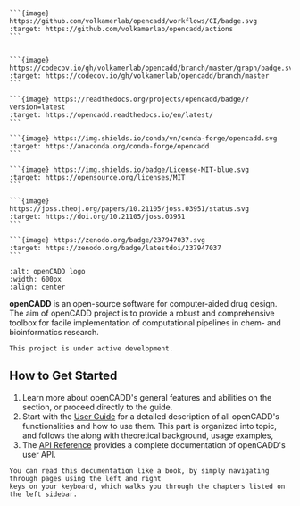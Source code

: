 
````{margin}


```{image} https://github.com/volkamerlab/opencadd/workflows/CI/badge.svg
:target: https://github.com/volkamerlab/opencadd/actions
```


```{image} https://codecov.io/gh/volkamerlab/opencadd/branch/master/graph/badge.svg
:target: https://codecov.io/gh/volkamerlab/opencadd/branch/master
```

```{image} https://readthedocs.org/projects/opencadd/badge/?version=latest
:target: https://opencadd.readthedocs.io/en/latest/
```

```{image} https://img.shields.io/conda/vn/conda-forge/opencadd.svg
:target: https://anaconda.org/conda-forge/opencadd
```

```{image} https://img.shields.io/badge/License-MIT-blue.svg
:target: https://opensource.org/licenses/MIT
```

```{image} https://joss.theoj.org/papers/10.21105/joss.03951/status.svg
:target: https://doi.org/10.21105/joss.03951
```

```{image} https://zenodo.org/badge/237947037.svg
:target: https://zenodo.org/badge/latestdoi/237947037
```
````



```{image} _static/logo.svg
:alt: openCADD logo
:width: 600px
:align: center
```



**openCADD** is an open-source software for computer-aided drug design.
The aim of openCADD project is to provide a robust and comprehensive toolbox
for facile implementation of computational pipelines in chem- and bioinformatics research.

```{note}
This project is under active development.
```

## How to Get Started
1. Learn more about openCADD's general features and abilities on the [](getting_started/intro) 
   section, or proceed directly to the [](getting_started/installation) guide.
2. Start with the [User Guide](user_guide/index) for a detailed description of all openCADD's functionalities 
   and how to use them. This part is organized into topic, and follows the along with theoretical background, usage examples,
3. The [API Reference](api_reference/index) provides a complete documentation of openCADD's user API.

```{tip}
You can read this documentation like a book, by simply navigating through pages using the left and right
keys on your keyboard, which walks you through the chapters listed on the left sidebar.
```

